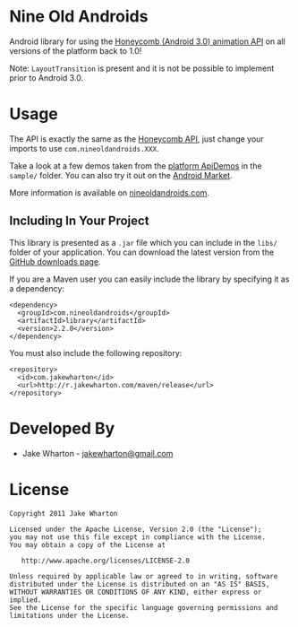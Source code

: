 Nine Old Androids
=================

Android library for using the [Honeycomb (Android 3.0) animation API][1] on all
versions of the platform back to 1.0!

Note: `LayoutTransition` is present and it is not be possible to implement prior
to Android 3.0.



Usage
=====

The API is exactly the same as the [Honeycomb API][2], just change your imports
to use `com.nineoldandroids.XXX`.

Take a look at a few demos taken from the [platform ApiDemos][3] in the
`sample/` folder. You can also try it out on the [Android Market][4].

More information is available on [nineoldandroids.com][6].


Including In Your Project
-------------------------

This library is presented as a `.jar` file which you can include in the `libs/`
folder of your application. You can download the latest version from the
[GitHub downloads page][5].

If you are a Maven user you can easily include the library by specifying it as
a dependency:

    <dependency>
      <groupId>com.nineoldandroids</groupId>
      <artifactId>library</artifactId>
      <version>2.2.0</version>
    </dependency>

You must also include the following repository:

    <repository>
      <id>com.jakewharton</id>
      <url>http://r.jakewharton.com/maven/release</url>
    </repository>




Developed By
============

* Jake Wharton - <jakewharton@gmail.com>



License
=======

    Copyright 2011 Jake Wharton

    Licensed under the Apache License, Version 2.0 (the "License");
    you may not use this file except in compliance with the License.
    You may obtain a copy of the License at

       http://www.apache.org/licenses/LICENSE-2.0

    Unless required by applicable law or agreed to in writing, software
    distributed under the License is distributed on an "AS IS" BASIS,
    WITHOUT WARRANTIES OR CONDITIONS OF ANY KIND, either express or implied.
    See the License for the specific language governing permissions and
    limitations under the License.



 [1]: http://android-developers.blogspot.com/2011/02/animation-in-honeycomb.html
 [2]: http://developer.android.com/reference/android/view/animation/package-summary.html
 [3]: http://developer.android.com/resources/samples/ApiDemos/src/com/example/android/apis/animation/index.html
 [4]: https://market.android.com/details?id=com.jakewharton.nineoldandroids.sample
 [5]: https://github.com/JakeWharton/NineOldAndroids/downloads
 [6]: http://nineoldandroids.com
